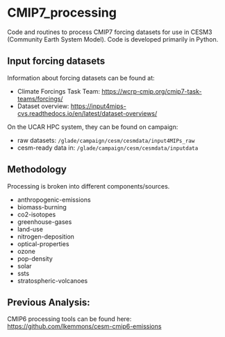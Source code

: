 # CMIP7_processing
Code and routines to process CMIP7 forcing datasets for use in CESM3 (Community Earth System Model). Code is developed primarily in Python.

## Input forcing datasets
Information about forcing datasets can be found at: 
- Climate Forcings Task Team: https://wcrp-cmip.org/cmip7-task-teams/forcings/ 
- Dataset overview: https://input4mips-cvs.readthedocs.io/en/latest/dataset-overviews/ 

On the UCAR HPC system, they can be found on campaign:
- raw datasets: `/glade/campaign/cesm/cesmdata/input4MIPs_raw`
- cesm-ready data in: `/glade/campaign/cesm/cesmdata/inputdata`

## Methodology
Processing is broken into different components/sources.

- anthropogenic-emissions
- biomass-burning
- co2-isotopes
- greenhouse-gases
- land-use
- nitrogen-deposition
- optical-properties
- ozone
- pop-density
- solar
- ssts
- stratospheric-volcanoes

## Previous Analysis:
CMIP6 processing tools can be found here: https://github.com/lkemmons/cesm-cmip6-emissions
